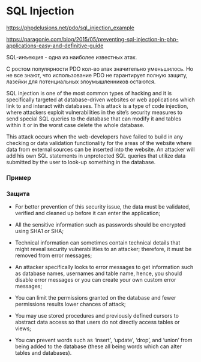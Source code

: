 # SQL Injection

https://phpdelusions.net/pdo/sql_injection_example

https://paragonie.com/blog/2015/05/preventing-sql-injection-in-php-applications-easy-and-definitive-guide

SQL-инъекция - одна из наиболее известных атак.

С ростом популярности PDO кол-во атак значительно уменьшилось. Но не все знают, что использование PDO не гарантирует полную защиту, лазейки для потенциальных злоумышленников остаются.

SQL injection is one of the most common types of hacking and it is specifically targeted at database-driven websites or web applications which link to and interact with databases. This attack is a type of code injection, where attackers exploit vulnerabilities in the site’s security measures to send special SQL queries to the database that can modify it and tables within it or in the worst case delete the whole database.

This attack occurs when the web-developers have failed to build in any checking or data validation functionality for the areas of the website where data from external sources can be inserted into the website. An attacker will add his own SQL statements in unprotected SQL queries that utilize data submitted by the user to look-up something in the database.


### Пример



### Защита

* For better prevention of this security issue, the data must be validated, verified and cleaned up before it can enter the application;

* All the sensitive information such as passwords should be encrypted using SHA1 or SHA;

* Technical information can sometimes contain technical details that might reveal security vulnerabilities to an attacker; therefore, it must be removed from error messages;

* An attacker specifically looks to error messages to get information such as database names, usernames and table name, hence, you should disable error messages or you can create your own custom error messages;

* You can limit the permissions granted on the database and fewer permissions results lower chances of attack;

* You may use stored procedures and previously defined cursors to abstract data access so that users do not directly access tables or views;

* You can prevent words such as ‘insert’, ‘update’, ‘drop’, and ‘union’ from being added to the database (these all being words which can alter tables and databases).

